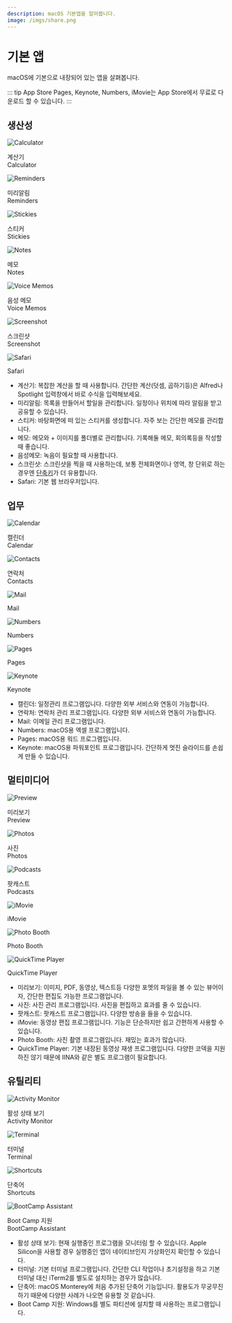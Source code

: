 ```yaml
---
description: macOS 기본앱을 알아봅니다.
image: /imgs/share.png
---
```


# 기본 앱

macOS에 기본으로 내장되어 있는 앱을 살펴봅니다.

::: tip App Store
Pages, Keynote, Numbers, iMovie는 App Store에서 무료로 다운로드 할 수 있습니다.
:::

## 생산성

<div>

<div class="app-icons">

![Calculator](./imgs/icons/calculator.png)

계산기  
Calculator

</div>

<div class="app-icons">

![Reminders](./imgs/icons/reminders.png)

미리알림  
Reminders

</div>

<div class="app-icons">

![Stickies](./imgs/icons/stickies.png)

스티커  
Stickies

</div>

<div class="app-icons">

![Notes](./imgs/icons/notes.png)

메모  
Notes

</div>

<div class="app-icons">

![Voice Memos](./imgs/icons/voice_memos.png)

음성 메모  
Voice Memos

</div>

<div class="app-icons">

![Screenshot](./imgs/icons/screenshot.png)

스크린샷  
Screenshot

</div>

<div class="app-icons">

![Safari](./imgs/icons/safari.png)

Safari

</div>

<div style="clear: both"></div>
</div>

- 계산기: 복잡한 계산을 할 때 사용합니다. 간단한 계산(덧셈, 곱하기등)은 Alfred나 Spotlight 입력창에서 바로 수식을 입력해보세요.
- 미리알림: 목록을 만들어서 할일을 관리합니다. 일정이나 위치에 따라 알림을 받고 공유할 수 있습니다.
- 스티커: 바탕화면에 떠 있는 스티커를 생성합니다. 자주 보는 간단한 메모를 관리합니다.
- 메모: 메모와 + 이미지를 폴더별로 관리합니다. 기록해둘 메모, 회의록등을 작성할 때 좋습니다.
- 음성메모: 녹음이 필요할 때 사용합니다.
- 스크린샷: 스크린샷을 찍을 때 사용하는데, 보통 전체화면이나 영역, 창 단위로 하는 경우엔 [단축키](./shortcut)가 더 유용합니다.
- Safari: 기본 웹 브라우저입니다.

## 업무

<div>

<div class="app-icons">

![Calendar](./imgs/icons/calendar.png)

캘린더  
Calendar

</div>

<div class="app-icons">

![Contacts](./imgs/icons/contacts.png)

연락처  
Contacts

</div>

<div class="app-icons">

![Mail](./imgs/icons/mail.png)

Mail

</div>

<div class="app-icons">

![Numbers](./imgs/icons/numbers.png)

Numbers

</div>

<div class="app-icons">

![Pages](./imgs/icons/pages.png)

Pages

</div>

<div class="app-icons">

![Keynote](./imgs/icons/keynote.png)

Keynote

</div>

<div style="clear: both"></div>
</div>

- 캘린더: 일정관리 프로그램입니다. 다양한 외부 서비스와 연동이 가능합니다.
- 연락처: 연락처 관리 프로그램입니다. 다양한 외부 서비스와 연동이 가능합니다.
- Mail: 이메일 관리 프로그램입니다.
- Numbers: macOS용 엑셀 프로그램입니다.
- Pages: macOS용 워드 프로그램입니다.
- Keynote: macOS용 파워포인트 프로그램입니다. 간단하게 멋진 슬라이드를 손쉽게 만들 수 있습니다.

## 멀티미디어

<div>

<div class="app-icons">

![Preview](./imgs/icons/preview.png)

미리보기  
Preview

</div>

<div class="app-icons">

![Photos](./imgs/icons/photos.png)

사진  
Photos

</div>

<div class="app-icons">

![Podcasts](./imgs/icons/podcasts.png)

팟캐스트  
Podcasts

</div>

<div class="app-icons">

![iMovie](./imgs/icons/imovie.png)

iMovie

</div>

<div class="app-icons">

![Photo Booth](./imgs/icons/photo_booth.png)

Photo Booth

</div>

<div class="app-icons">

![QuickTime Player](./imgs/icons/quicktime_player.png)

QuickTime Player

</div>

<div style="clear: both"></div>
</div>

- 미리보기: 이미지, PDF, 동영상, 텍스트등 다양한 포멧의 파일을 볼 수 있는 뷰어이자, 간단한 편집도 가능한 프로그램입니다.
- 사진: 사진 관리 프로그램입니다. 사진을 편집하고 효과를 줄 수 있습니다.
- 팟캐스트: 팟캐스트 프로그램입니다. 다양한 방송을 들을 수 있습니다.
- iMovie: 동영상 편집 프로그램입니다. 기능은 단순하지만 쉽고 간편하게 사용할 수 있습니다.
- Photo Booth: 사진 촬영 프로그램입니다. 재밌는 효과가 많습니다.
- QuickTime Player: 기본 내장된 동영상 재생 프로그램입니다. 다양한 코덱을 지원하진 않기 때문에 IINA와 같은 별도 프로그램이 필요합니다.

## 유틸리티

<div>

<div class="app-icons">

![Activity Monitor](./imgs/icons/activity_monitor.png)

활성 상태 보기  
Activity Monitor

</div>

<div class="app-icons">

![Terminal](./imgs/icons/terminal.png)

터미널  
Terminal

</div>

<div class="app-icons">

![Shortcuts](./imgs/icons/shortcuts.png)

단축어  
Shortcuts

</div>

<div class="app-icons">

![BootCamp Assistant](./imgs/icons/boot_camp_assistant.png)

Boot Camp 지원  
BootCamp Assistant

</div>

<div style="clear: both"></div>
</div>

- 활성 상태 보기: 현재 실행중인 프로그램을 모니터링 할 수 있습니다. Apple Silicon을 사용할 경우 실행중인 앱이 네이티브인지 가상화인지 확인할 수 있습니다.
- 터미널: 기본 터미널 프로그램입니다. 간단한 CLI 작업이나 초기설정을 하고 기본 터미널 대신 iTerm2를 별도로 설치하는 경우가 많습니다.
- 단축어: macOS Monterey에 처음 추가된 단축어 기능입니다. 활용도가 무궁무진하기 때문에 다양한 사례가 나오면 유용할 것 같습니다.
- Boot Camp 지원: Windows를 별도 파티션에 설치할 때 사용하는 프로그램입니다.
